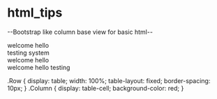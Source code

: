# html_tips

--Bootstrap like column base view for basic html--

<div class="Row">
    <div class="Column">welcome hello <br/> testing system</div>
    <div class="Column">welcome hello</div>
    <div class="Column">welcome hello testing</div>
</div>

.Row
{
    display: table;
    width: 100%;
    table-layout: fixed;
    border-spacing: 10px;
}
.Column
{
    display: table-cell;
    background-color: red;
}

